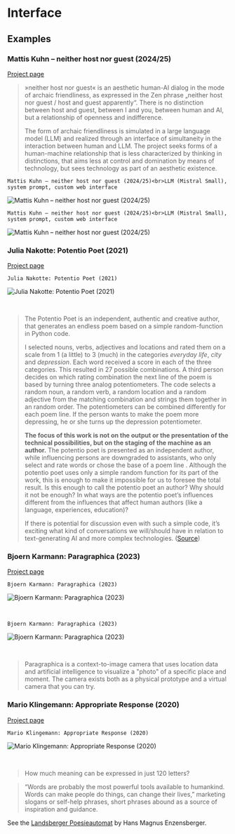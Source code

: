 # Interface

## Examples

### Mattis Kuhn – neither host nor guest (2024/25)

[Project page](https://mattiskuhn.com/neither-host-nor-guest-performance/)

> »neither host nor guest« is an aesthetic human-AI dialog in the mode of archaic friendliness, as expressed in the Zen phrase „neither host nor guest / host and guest apparently“. There is no distinction between host and guest, between I and you, between human and AI, but a relationship of openness and indifference.
>
> The form of archaic friendliness is simulated in a large language model (LLM) and realized through an interface of simultaneity in the interaction between human and LLM. The project seeks forms of a human-machine relationship that is less characterized by thinking in distinctions, that aims less at control and domination by means of technology, but sees technology as part of an aesthetic existence. 

```{margin}
Mattis Kuhn – neither host nor guest (2024/25)<br>LLM (Mistral Small), system prompt, custom web interface

```
![Mattis Kuhn – neither host nor guest (2024/25)](img/mattis-kuhn_neither-host-nor-guest_interface_3.png)

```{margin}
Mattis Kuhn – neither host nor guest (2024/25)<br>LLM (Mistral Small), system prompt, custom web interface

```
![Mattis Kuhn – neither host nor guest (2024/25)](img/mattis-kuhn_neither-host-nor-guest.gif)

### Julia Nakotte: Potentio Poet (2021)

[Project page](https://ground-zero.khm.de/portfolio/potentio-poet/)

```{margin}
Julia Nakotte: Potentio Poet (2021)
```
![Julia Nakotte: Potentio Poet (2021)](img/JuliaNakotte_Potentio-Poet.jpg)

<br>

> The Potentio Poet is an independent, authentic and creative author, that generates an endless poem based on a simple random-function in Python code.
>
> I selected nouns, verbs, adjectives and locations and rated them on a scale from 1 (a little) to 3 (much) in the categories *everyday life*, *city* and *depression*. Each word received a score in each of the three categories. This resulted in 27 possible combinations. A third person decides on which rating combination the next line of the poem is based by turning three analog potentiometers. The code selects a random noun, a random verb, a random location and a random adjective from the matching combination and strings them together in an random order. The potentiometers can be combined differently for each poem line. If the person wants to make the poem more depressing, he or she turns up the depression potentiometer.
>
> **The focus of this work is not on the output or the presentation of the technical possibilities, but on the staging of the machine as an author.** The potentio poet is presented as an independent author, while influencing persons are downgraded to assistants, who only select and rate words or chose the base of a poem line . Although the potentio poet uses only a simple random function for its part of the work, this is enough to make it impossible for us to foresee the total result. Is this enough to call the potentio poet an author? Why should it not be enough? In what ways are the potentio poet’s influences different from the influences that affect human authors (like a language, experiences, education)?
>
> If there is potential for discussion even with such a simple code, it’s exciting what kind of conversations we will/should have in relation to text-generating AI and more complex technologies. ([Source](https://ground-zero.khm.de/portfolio/potentio-poet/))


### Bjoern Karmann: Paragraphica (2023)

[Project page](https://bjoernkarmann.dk/project/paragraphica)

```{margin}
Bjoern Karmann: Paragraphica (2023)
```
![Bjoern Karmann: Paragraphica (2023)](img/Bjoern-Karmann_Paragraphica_2023_02.png)

<br>

```{margin}
Bjoern Karmann: Paragraphica (2023)
```
![Bjoern Karmann: Paragraphica (2023)](img/Bjoern-Karmann_Paragraphica_2023_04.png)

<br>

> Paragraphica is a context-to-image camera that uses location data and artificial intelligence to visualize a "photo" of a specific place and moment. The camera exists both as a physical prototype and a virtual camera that you can try. 

### Mario Klingemann: Appropriate Response (2020)

[Project page](https://quasimondo.com/2020/08/29/appropriate-response/)

```{margin}
Mario Klingemann: Appropriate Response (2020)
```
![Mario Klingemann: Appropriate Response (2020)](img/mario_klingemann_appropriate_response.jpg)

<br>

> How much meaning can be expressed in just 120 letters? 

> “Words are probably the most powerful tools available to humankind. Words can make people do things, can change their lives,” marketing slogans or self-help phrases, short phrases abound as a source of inspiration and guidance.

See the [Landsberger Poesieautomat](https://de.wikipedia.org/wiki/Landsberger_Poesieautomat) by Hans Magnus Enzensberger.